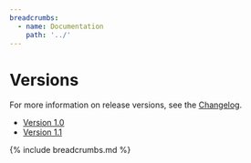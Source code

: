 ```yaml
---
breadcrumbs:
  - name: Documentation
    path: '../'
---
```


# Versions

For more information on release versions, see the [Changelog](https://github.com/sleepingkingstudios/cuprum/blob/main/CHANGELOG.md).

- [Version 1.0]({{site.baseurl}}/versions/1.0)
- [Version 1.1]({{site.baseurl}}/versions/1.1)

{% include breadcrumbs.md %}
